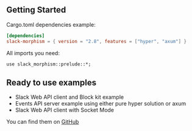 ## Getting Started

Cargo.toml dependencies example:

```toml
[dependencies]
slack-morphism = { version = "2.8", features = ["hyper", "axum"] }
```

All imports you need:

```rust,noplaypen
use slack_morphism::prelude::*;
```

## Ready to use examples

- Slack Web API client and Block kit example
- Events API server example using either pure hyper solution or axum
- Slack Web API client with Socket Mode

You can find them on [GitHub](https://github.com/abdolence/slack-morphism-rust/tree/master/examples)
